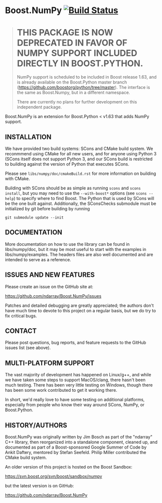# Boost.NumPy [![Build Status](https://travis-ci.org/ndarray/Boost.NumPy.svg?branch=master)](https://travis-ci.org/ndarray/Boost.NumPy)

> # THIS PACKAGE IS NOW DEPRECATED IN FAVOR OF NUMPY SUPPORT INCLUDED DIRECTLY IN BOOST.PYTHON.
>
> NumPy support is scheduled to be included in Boost release 1.63, and is already available on
> the Boost.Python master branch (https://github.com/boostorg/python/tree/master).  The interface
> is the same as Boost.Numpy, but in a different namespace.
>
> There are currently no plans for further development on this independent package.

Boost.NumPy is an extension for Boost.Python < v1.63 that adds NumPy support.

## INSTALLATION

We have provided two build systems: SCons and CMake build system.
We reconmmend using CMake for all new users, and for anyone using
Python 3 (SCons itself does not support Python 3, and our SCons
build is restricted to building against the version of Python that
executes SCons.

Please see `libs/numpy/doc/cmakeBuild.rst` for more information on
building with CMake.

Building with SCons should be as simple as running `scons` and `scons
install`, but you may need to use the `--with-boost*` options (see
`scons --help`) to specify where to find Boost.  The Python that is
used by SCons will be the one built against. Additionally, the
SConsChecks submodule must be initialized by git before building
by running

    git submodule update --init


## DOCUMENTATION

More documentation on how to use the library can be found in
libs/numpy/doc, but it may be most useful to start with the
examples in libs/numpy/examples.  The headers files are also
well documented and are intended to serve as a reference.


## ISSUES AND NEW FEATURES

Please create an issue on the GitHub site at:

https://github.com/ndarray/Boost.NumPy/issues

Patches and detailed debugging are greatly appreciated; the authors don't have much time to devote to this project on a regular basis, but we do try to fix critical bugs.


## CONTACT

Please post questions, bug reports, and feature requests to
the GitHub issues list (see above).


## MULTI-PLATFORM SUPPORT

The vast majority of development has happened on Linux/g++, and while
we have taken some steps to support MacOS/clang, there hasn't been
much testing.  There has been very little testing on Windows, though there
has been some work contributed to get it working there.

In short, we'd really love to have some testing on additional platforms,
especially from people who know their way around SCons, NumPy, or
Boost.Python.


## HISTORY/AUTHORS

Boost.NumPy was originally written by Jim Bosch as part of the
"ndarray" C++ library, then reorganized into a standalone component,
cleaned up, and documented as part of a Boost-sponsored
Google Summer of Code by Ankit Daftery, mentored by Stefan Seefeld.
Philip Miller contributed the CMake build system.

An older version of this project is hosted on the Boost Sandbox:

https://svn.boost.org/svn/boost/sandbox/numpy

but the latest version is on GitHub:

https://github.com/ndarray/Boost.NumPy
